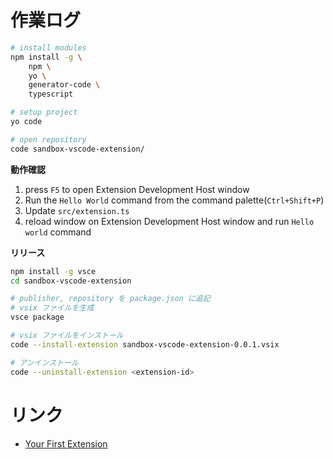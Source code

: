 # 作業ログ

```bash
# install modules
npm install -g \
    npm \
    yo \
    generator-code \
    typescript

# setup project
yo code

# open repository
code sandbox-vscode-extension/
```

**動作確認**

1. press `F5` to open Extension Development Host window
2. Run the `Hello World` command from the command palette(`Ctrl+Shift+P`)
3. Update `src/extension.ts`
4. reload window on Extension Development Host window and run `Hello world` command

**リリース**

```bash
npm install -g vsce
cd sandbox-vscode-extension

# publisher, repository を package.json に追記
# vsix ファイルを生成
vsce package

# vsix ファイルをインストール
code --install-extension sandbox-vscode-extension-0.0.1.vsix

# アンインストール
code --uninstall-extension <extension-id>
```

# リンク

- [Your First Extension](https://code.visualstudio.com/api/get-started/your-first-extension)

